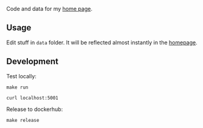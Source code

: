 Code and data for my [home page](https://reisinge.net).

## Usage

Edit stuff in `data` folder. It will be reflected almost instantly in the [homepage](https://reisinge.net).

## Development

Test locally:

```
make run

curl localhost:5001
```

Release to dockerhub:

```
make release
```